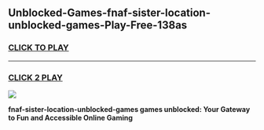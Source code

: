 
## Unblocked-Games-fnaf-sister-location-unblocked-games-Play-Free-138as
<h3>
<a href="https://premium76.site?title=fnaf-sister-location-unblocked-games&ref=17A">CLICK TO PLAY</a></h3>
<hr>

<h3>
<a href="https://premium76.site?title=fnaf-sister-location-unblocked-games&ref=17A">CLICK 2 PLAY</a>
  
</h3>

<a href="https://premium76.site?title=fnaf-sister-location-unblocked-games&ref=17A"><img src="https://clearcache.store/games.png"></a>


**fnaf-sister-location-unblocked-games games unblocked: Your Gateway to Fun and Accessible Online Gaming**
